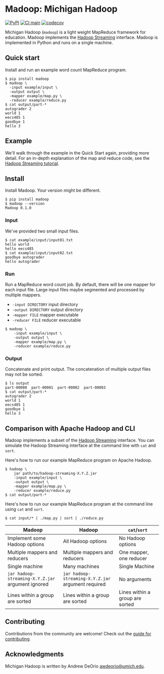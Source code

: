 Madoop: Michigan Hadoop
=======================

[![PyPI](https://img.shields.io/pypi/v/madoop.svg)](https://pypi.org/project/madoop/)
[![CI main](https://github.com/eecs485staff/madoop/workflows/CI/badge.svg?branch=develop)](https://github.com/eecs485staff/madoop/actions?query=branch%3Adevelop)
[![codecov](https://codecov.io/gh/eecs485staff/madoop/branch/develop/graph/badge.svg)](https://codecov.io/gh/eecs485staff/madoop)

Michigan Hadoop (`madoop`) is a light weight MapReduce framework for education.  Madoop implements the [Hadoop Streaming](https://hadoop.apache.org/docs/r1.2.1/streaming.html) interface.  Madoop is implemented in Python and runs on a single machine.

## Quick start
Install and run an example word count MapReduce program.
```console
$ pip install madoop
$ madoop \
  -input example/input \
  -output output \
  -mapper example/map.py \
  -reducer example/reduce.py
$ cat output/part-*
autograder 2
world 1
eecs485 1
goodbye 1
hello 3
```


## Example
We'll walk through the example in the Quick Start again, providing more detail.  For an in-depth explanation of the map and reduce code, see the [Hadoop Streaming tutorial](https://eecs485staff.github.io/p5-search-engine/hadoop_streaming.html).

## Install
Install Madoop.  Your version might be different.
```console
$ pip install madoop
$ madoop --version
Madoop 0.1.0
```

### Input
We've provided two small input files.
```console
$ cat example/input/input01.txt
hello world
hello eecs485
$ cat example/input/input02.txt
goodbye autograder
hello autograder
```

### Run
Run a MapReduce word count job.  By default, there will be one mapper for each input file.  Large input files maybe segmented and processed by multiple mappers.
- `-input DIRECTORY` input directory
- `-output DIRECTORY` output directory
- `-mapper FILE` mapper executable
- `-reducer FILE` reducer executable
```console
$ madoop \
    -input example/input \
    -output output \
    -mapper example/map.py \
    -reducer example/reduce.py
```

### Output
Concatenate and print output.  The concatenation of multiple output files may not be sorted.
```console
$ ls output
part-00000  part-00001  part-00002  part-00003
$ cat output/part-*
autograder 2
world 1
eecs485 1
goodbye 1
hello 3
```

## Comparison with Apache Hadoop and CLI
Madoop implements a subset of the [Hadoop Streaming](https://hadoop.apache.org/docs/r1.2.1/streaming.html) interface.  You can simulate the Hadoop Streaming interface at the command line with `cat` and `sort`.

Here's how to run our example MapReduce program on Apache Hadoop.
```console
$ hadoop \
    jar path/to/hadoop-streaming-X.Y.Z.jar
    -input example/input \
    -output output \
    -mapper example/map.py \
    -reducer example/reduce.py
$ cat output/part-*
```

Here's how to run our example MapReduce program at the command line using `cat` and `sort`.
```console
$ cat input/* | ./map.py | sort | ./reduce.py
```

| Madoop | Hadoop | `cat`/`sort` |
|-|-|-|
| Implement some Hadoop options | All Hadoop options | No Hadoop options |
| Multiple mappers and reducers | Multiple mappers and reducers | One mapper, one reducer |
| Single machine | Many machines | Single Machine |
| `jar hadoop-streaming-X.Y.Z.jar` argument ignored | `jar hadoop-streaming-X.Y.Z.jar` argument required | No arguments |
| Lines within a group are sorted | Lines within a group are sorted | Lines within a group are sorted |


## Contributing
Contributions from the community are welcome! Check out the [guide for contributing](CONTRIBUTING.md).


## Acknowledgments
Michigan Hadoop is written by Andrew DeOrio <awdeorio@umich.edu>.
